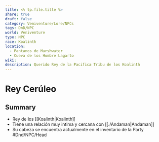 ```yaml
---
title: <% tp.file.title %>
share: true
draft: false
category: Veniventure/Lore/NPCs
tags: DnD/NPC
world: Veniventure
type: NPC
race: Koalinth
location:
  - Pantanos de Marshwater
  - Cueva de los Hombre Lagarto
wiki: 
description: Querido Rey de la Pacifica Tribu de los Koalinth
---
```


# Rey Cerúleo

## Summary

- Rey de los [[Koalinth|Koalinth]]
- Tiene una relación muy intima y cercana con [[./Andaman|Andaman]]
- Su cabeza se encuentra actualmente en el inventario de la Party #Dnd/NPC/Head 